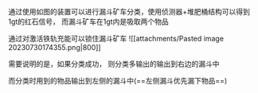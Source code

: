 通过使用如图的装置可以进行漏斗矿车分类，使用侦测器+堆肥桶结构可以得到1gt的红石信号， 而漏斗矿车在1gt内是吸取两个物品

通过对激活铁轨充能可以锁住漏斗矿车
![[attachments/Pasted image 20230730174355.png|800]]

需要说明的是，如果分类成功， 则分类多输出的输出到右边的漏斗中

而分类时用到的物品输出到左侧的漏斗中(==左侧漏斗优先漏下物品==)